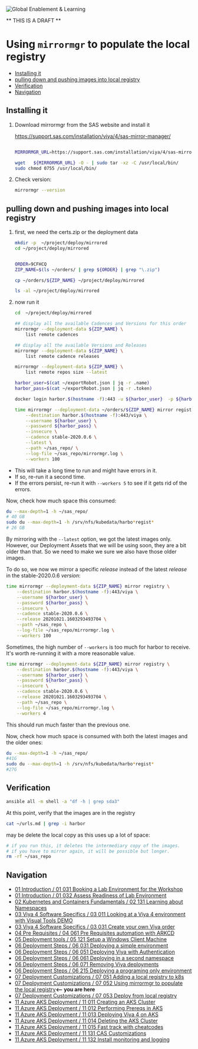 ![Global Enablement & Learning](https://gelgitlab.race.sas.com/GEL/utilities/writing-content-in-markdown/-/raw/master/img/gel_banner_logo_tech-partners.jpg)

** THIS IS A DRAFT **

# Using `mirrormgr` to populate the local registry

* [Installing it](#installing-it)
* [pulling down and pushing images into local registry](#pulling-down-and-pushing-images-into-local-registry)
* [Verification](#verification)
* [Navigation](#navigation)

## Installing it

<!--
1. To install it (internal version)

    ```sh
    mirrormgr_URL=https://gelweb.race.sas.com/scripts/PSGEL255/mirrormgr/mirrormgr

    ansible localhost \
        -b --become-user=root \
        -m get_url \
        -a  "url=${mirrormgr_URL} \
            dest=/usr/local/bin/mirrormgr \
            validate_certs=no \
            force=yes \
            owner=root \
            mode=0755 \
            backup=yes" \
        --diff

    ```
 -->

1. Download mirrormgr from the SAS website and install it

    <https://support.sas.com/installation/viya/4/sas-mirror-manager/>

    ```bash

    MIRRORMGR_URL=https://support.sas.com/installation/viya/4/sas-mirror-manager/lax/mirrormgr-linux.tgz

    wget   ${MIRRORMGR_URL} -O - | sudo tar -xz -C /usr/local/bin/
    sudo chmod 0755 /usr/local/bin/

    ```

1. Check version:

    ```bash
    mirrormgr --version

    ```

## pulling down and pushing images into local registry

1. first, we need the certs.zip or the deployment data

    ```bash
    mkdir -p  ~/project/deploy/mirrored
    cd ~/project/deploy/mirrored


    ORDER=9CFHCQ
    ZIP_NAME=$(ls ~/orders/ | grep ${ORDER} | grep "\.zip")

    cp ~/orders/${ZIP_NAME} ~/project/deploy/mirrored

    ls -al ~/project/deploy/mirrored
    ```

1. now run it

    ```bash
    cd  ~/project/deploy/mirrored

    ## display all the available Cadences and Versions for this order
    mirrormgr --deployment-data ${ZIP_NAME} \
        list remote cadences

    ## display all the available Versions and Releases
    mirrormgr --deployment-data ${ZIP_NAME} \
        list remote cadence releases

    mirrormgr --deployment-data ${ZIP_NAME} \
        list remote repos size --latest

    harbor_user=$(cat ~/exportRobot.json | jq -r .name)
    harbor_pass=$(cat ~/exportRobot.json | jq -r .token)

    docker login harbor.$(hostname -f):443 -u ${harbor_user}  -p ${harbor_pass}

    time mirrormgr --deployment-data ~/orders/${ZIP_NAME} mirror registry \
        --destination harbor.$(hostname -f):443/viya \
        --username ${harbor_user} \
        --password ${harbor_pass} \
        --insecure \
        --cadence stable-2020.0.6 \
        --latest \
        --path ~/sas_repo/ \
        --log-file ~/sas_repo/mirrormgr.log \
        --workers 100


    ```

* This will take a long time to run and might have errors in it.
* If so, re-run it a second time.
* If the errors persist, re-run it with `--workers 5` to see if it gets rid of the errors.

Now, check how much space this consumed:

```bash
du --max-depth=1 -h ~/sas_repo/
# 40 GB
sudo du --max-depth=1 -h /srv/nfs/kubedata/harbo*regist*
# 26 GB

```

By mirroring with the `--latest` option, we got the latest images only. However, our Deployment Assets that we will be using soon, they are a bit older than that. So we need to make we sure we also have those older images.

To do so, we now we mirror a specific *release* instead of the latest *release* in the stable-2020.0.6 *version*:

```bash
time mirrormgr --deployment-data ${ZIP_NAME} mirror registry \
    --destination harbor.$(hostname -f):443/viya \
    --username ${harbor_user} \
    --password ${harbor_pass} \
    --insecure \
    --cadence stable-2020.0.6 \
    --release 20201021.1603293493704 \
    --path ~/sas_repo \
    --log-file ~/sas_repo/mirrormgr.log \
    --workers 100
```

Sometimes, the high number of `--workers` is too much for harbor to receive. It's worth re-running it with a more reasonable value.

```bash
time mirrormgr --deployment-data ${ZIP_NAME} mirror registry \
    --destination harbor.$(hostname -f):443/viya \
    --username ${harbor_user} \
    --password ${harbor_pass} \
    --insecure \
    --cadence stable-2020.0.6 \
    --release 20201021.1603293493704 \
    --path ~/sas_repo \
    --log-file ~/sas_repo/mirrormgr.log \
    --workers 4

```


This should run much faster than the previous one.

Now, check how much space is consumed with both the latest images and the older ones:

```bash
du --max-depth=1 -h ~/sas_repo/
#41G
sudo du --max-depth=1 -h /srv/nfs/kubedata/harbo*regist*
#27G
```

## Verification

```sh
ansible all -m shell -a "df -h | grep sda3"
```

At this point, verify that the images are in the registry

```bash
cat ~/urls.md | grep -i harbor

```

may be delete the local copy as this uses up a lot of space:

```sh
# if you run this, it deletes the intermediary copy of the images.
# if you have to mirror again, it will be possible but longer.
rm -rf ~/sas_repo

```

<!--
 testing on azure US and australia

ignore this

```

sudo yum install tmux dstat -y

time mirrormgr --deployment-data SASViyaV4_9CFHCQ_certs.zip mirror registry \
    --destination notused:5001 \
    --latest \
    --path /mnt/resource/sas_repo \
    --log-file ./run1.log

default worker: 16

    display: 321 MiB/s
    dstat: up to 600 M
    it took 9 minutes
    there was 51 GB in the folder


time mirrormgr --deployment-data SASViyaV4_9CFHCQ_certs.zip mirror registry \
    --destination notused:5001 \
    --latest \
    --path /mnt/resource/sas_repo \
    --log-file ./run1.log \
    --workers 32

    display: 500 MiB/s
    dstat: up to 1100 M
    it took 5.5 minutes
    there was 49 GB in the folder


latency: 0.03 s = 30 ms
[cloud-user@mirror-us ~]$ curl ses.sas.download -s -o /dev/null -w  "%{time_starttransfer}\n"
0.234491

wget https://github.com/yuya-takeyama/ntimes/releases/download/v0.1.0/linux_amd64_0.1.0.zip
unzip linux_amd64_0.1.0.zip
wget https://github.com/yuya-takeyama/percentile/releases/download/v0.0.1/linux_amd64_0.0.1.zip
unzip linux_amd64_0.0.1.zip
./ntimes 100 -- curl ses.sas.download -s -o /dev/null -w  "%{time_starttransfer}\n" | ./percentile


[cloud-user@mirror-aus ~]$ mirrormgr --version
mirrormgr:
 version     : 0.25.0
 build date  : 2020-07-26
 git hash    : bcaad82
 go version  : go1.14.2
 go compiler : gc
 platform    : linux/amd64
[cloud-user@mirror-aus ~]$

Australia


sudo mv mirrormgr_1 /usr/local/bin/mirrormgr
sudo chmod 755 /usr/local/bin/mirrormgr
sudo chown cloud-user:cloud-user /usr/local/bin/mirrormgr

sudo mkdir /mnt/resource/sas_repo
sudo chmod 755  /mnt/resource/sas_repo
sudo chown cloud-user:cloud-user  /mnt/resource/sas_repo


time mirrormgr --deployment-data SASViyaV4_9CFHCQ_certs.zip mirror registry \
    --destination notused:5001 \
    --latest \
    --path /mnt/resource/sas_repo \
    --log-file ./run1.log

    display: 65 MiB/s
    dstat: up to 230 M
    it took 20.5 minutes
    there was 51 GB in the folder

rm -rf /mnt/resource/sas_repo/*
time mirrormgr --deployment-data SASViyaV4_9CFHCQ_certs.zip mirror registry \
    --destination notused:5001 \
    --latest \
    --path /mnt/resource/sas_repo \
    --log-file ./run1.log \
    --workers 32


    display: 300 MiB/s
    dstat: up to 230 M
    it took 7 minutes
    there was 51 GB in the folder

slows down at the end.

```
-->

## Navigation

<!-- startnav -->
* [01 Introduction / 01 031 Booking a Lab Environment for the Workshop](/01_Introduction/01_031_Booking_a_Lab_Environment_for_the_Workshop.md)
* [01 Introduction / 01 032 Assess Readiness of Lab Environment](/01_Introduction/01_032_Assess_Readiness_of_Lab_Environment.md)
* [02 Kubernetes and Containers Fundamentals / 02 131 Learning about Namespaces](/02_Kubernetes_and_Containers_Fundamentals/02_131_Learning_about_Namespaces.md)
* [03 Viya 4 Software Specifics / 03 011 Looking at a Viya 4 environment with Visual Tools DEMO](/03_Viya_4_Software_Specifics/03_011_Looking_at_a_Viya_4_environment_with_Visual_Tools_DEMO.md)
* [03 Viya 4 Software Specifics / 03 031 Create your own Viya order](/03_Viya_4_Software_Specifics/03_031_Create_your_own_Viya_order.md)
* [04 Pre Requisites / 04 061 Pre Requisites automation with ARKCD](/04_Pre-Requisites/04_061_Pre-Requisites_automation_with_ARKCD.md)
* [05 Deployment tools / 05 121 Setup a Windows Client Machine](/05_Deployment_tools/05_121_Setup_a_Windows_Client_Machine.md)
* [06 Deployment Steps / 06 031 Deploying a simple environment](/06_Deployment_Steps/06_031_Deploying_a_simple_environment.md)
* [06 Deployment Steps / 06 051 Deploying Viya with Authentication](/06_Deployment_Steps/06_051_Deploying_Viya_with_Authentication.md)
* [06 Deployment Steps / 06 061 Deploying in a second namespace](/06_Deployment_Steps/06_061_Deploying_in_a_second_namespace.md)
* [06 Deployment Steps / 06 071 Removing Viya deployments](/06_Deployment_Steps/06_071_Removing_Viya_deployments.md)
* [06 Deployment Steps / 06 215 Deploying a programing only environment](/06_Deployment_Steps/06_215_Deploying_a_programing-only_environment.md)
* [07 Deployment Customizations / 07 051 Adding a local registry to k8s](/07_Deployment_Customizations/07_051_Adding_a_local_registry_to_k8s.md)
* [07 Deployment Customizations / 07 052 Using mirrormgr to populate the local registry](/07_Deployment_Customizations/07_052_Using_mirrormgr_to_populate_the_local_registry.md)**<-- you are here**
* [07 Deployment Customizations / 07 053 Deploy from local registry](/07_Deployment_Customizations/07_053_Deploy_from_local_registry.md)
* [11 Azure AKS Deployment / 11 011 Creating an AKS Cluster](/11_Azure_AKS_Deployment/11_011_Creating_an_AKS_Cluster.md)
* [11 Azure AKS Deployment / 11 012 Performing Prereqs in AKS](/11_Azure_AKS_Deployment/11_012_Performing_Prereqs_in_AKS.md)
* [11 Azure AKS Deployment / 11 013 Deploying Viya 4 on AKS](/11_Azure_AKS_Deployment/11_013_Deploying_Viya_4_on_AKS.md)
* [11 Azure AKS Deployment / 11 014 Deleting the AKS Cluster](/11_Azure_AKS_Deployment/11_014_Deleting_the_AKS_Cluster.md)
* [11 Azure AKS Deployment / 11 015 Fast track with cheatcodes](/11_Azure_AKS_Deployment/11_015_Fast_track_with_cheatcodes.md)
* [11 Azure AKS Deployment / 11 131 CAS Customizations](/11_Azure_AKS_Deployment/11_131_CAS_Customizations.md)
* [11 Azure AKS Deployment / 11 132 Install monitoring and logging](/11_Azure_AKS_Deployment/11_132_Install_monitoring_and_logging.md)
<!-- endnav -->
